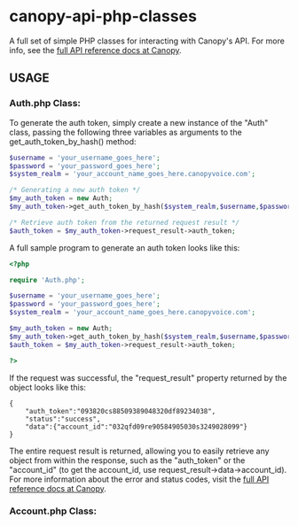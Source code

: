 canopy-api-php-classes
======================

A full set of simple PHP classes for interacting with Canopy's API. For more info, see the [full API reference docs at 
Canopy](http://canopyvoice.com/docs/api.php).

## USAGE

### Auth.php Class:

To generate the auth token, simply create a new instance of the "Auth" class, passing the following three variables as arguments 
to the get_auth_token_by_hash() method: 

```php
$username = 'your_username_goes_here';
$password = 'your_password_goes_here';
$system_realm = 'your_account_name_goes_here.canopyvoice.com';
```

```php
/* Generating a new auth token */
$my_auth_token = new Auth;
$my_auth_token->get_auth_token_by_hash($system_realm,$username,$password);

/* Retrieve auth token from the returned request result */
$auth_token = $my_auth_token->request_result->auth_token;
```

A full sample program to generate an auth token looks like this:

```php
<?php

require 'Auth.php';

$username = 'your_username_goes_here';
$password = 'your_password_goes_here';
$system_realm = 'your_account_name_goes_here.canopyvoice.com';

$my_auth_token = new Auth;
$my_auth_token->get_auth_token_by_hash($system_realm,$username,$password);
$auth_token = $my_auth_token->request_result->auth_token;

?>
```

If the request was successful, the "request_result" property returned by the object looks like this:

```
{
    "auth_token":"093820cs88509389048320df89234038",
    "status":"success",
    "data":{"account_id":"032qfd09re90584905030s3249028099"}
}
```

The entire request result is returned, allowing you to easily retrieve any object from within the
response, such as the "auth_token" or the "account_id" (to get the account_id, use request_result->data->account_id). For more 
information about the error and status codes, visit the [full API reference docs at Canopy](http://canopyvoice.com/docs/api.php).

### Account.php Class:
